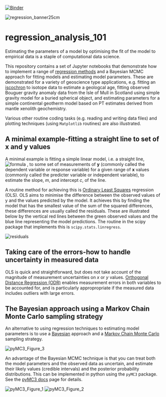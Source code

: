 [![Binder](https://mybinder.org/badge_logo.svg)](https://mybinder.org/v2/gh/skerryvore/linear_regression_101/master)

![regression_banner25cm](https://user-images.githubusercontent.com/5646482/79122519-bd6c2d00-7d8f-11ea-9732-471f6bfe0168.png)

# regression_analysis_101
Estimating the parameters of a model by optimising the fit of the model to empirical data is a staple of computational data science. 

This repository contains a set of Jupyter notebooks that demonstrate how to implement a range of [regression methods](https://en.wikipedia.org/wiki/Regression "Regression methods") and a Bayesian MCMC approach for fitting models and estimating model parameters. These are demonstrated for a variety of geoscience type applications, e.g. fitting an [iscochron](https://en.wikipedia.org/wiki/Isochron_dating "Isochron") to isotope data to estimate a geologcal age, fitting observed Bouguer gravity anomaly data from the Isle of Mull in Scotland using simple gravity model for a buried spherical object, and estimating parameters for a simple continental geotherm model based on PT estimates derived from mantle xenolith geochemistry.

Various other routine coding tasks (e.g. reading and writing data files) and plotting techniques (using `Matplotlib` routines) are also illustrated.

## A minimal example-fitting a straight line to set of x and y values
A minimal example is fitting a simple linear model, i.e. a straight line, ![formula](https://render.githubusercontent.com/render/math?math=y=mx%2Bc)
, to some set of measurements of **y** (commonly called the dependent variable or response variable) for a given range of **x** values (commonly called the predicter variable or independent variable), to estimate the slope, _m_, and intercept _c_, of the line.

A routine method for achieving this is [Ordinary Least Squares](https://en.wikipedia.org/wiki/Ordinary_least_squares "OLS link") regression (OLS). OLS aims to minimise the difference between the observed values of y and the values predicted by the model. It achieves this by finding the model that has the smallest value of the sum of the squared differences, these differences are usually called the residuals. These are illustrated below by the vertical red lines between the green observed values and the blue line representing the model predictions. The routine in the scipy package that implements this is `scipy.stats.linregress`.

![residuals](https://user-images.githubusercontent.com/5646482/79123220-90207e80-7d91-11ea-8def-6c2486257133.png)


## Taking care of the errors-how to handle uncertainty in measured data
OLS is quick and straightforward, but does not take account of the magnitude of measurement uncertainties on _x_ or _y_ values. [Orthogonal Distance Regression (ODR)](http://www.mechanicalkern.com/static/odr_ams.pdf "ODR link") enables measurement errors in both variables to be accounted for, and is particularly appropropriate if the measured data includes outliers with large errors.

## The Bayesian approach using a Markov Chain Monte Carlo sampling strategy
An alternative to using regression techniques to estimating model parameters is to use a [Bayesian](https://en.wikipedia.org/wiki/Bayesian_statistics "Bayesian statistics") approach and a [Markov Chain Monte Carlo](https://en.wikipedia.org/wiki/Markov_chain_Monte_Carlo "MCMC link") sampling strategy.

![pyMC3_Figure_3](https://user-images.githubusercontent.com/5646482/79071016-2b055400-7cd1-11ea-8228-e54777c30753.png)

An advantage of the Bayesian MCMC technique is that you can treat both the model parameters and the observed data as uncertain, and estimate their likely values (credible intervals) and the posterior probability distributions. This can be implemented in python using the `pyMC3` package. See the [pyMC3 docs](https://docs.pymc.io/ "pyMC3 docs") page for details.

![pyMC3_Figure_1](https://user-images.githubusercontent.com/5646482/79071026-3193cb80-7cd1-11ea-87eb-4ca1488b3fb0.png)
![pyMC3_Figure_2](https://user-images.githubusercontent.com/5646482/79071020-2e004480-7cd1-11ea-97d1-d5c263812f36.png)







